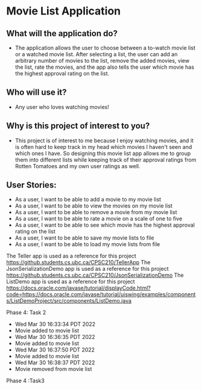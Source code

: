 # Movie List Application

## What will the application do?
- The application allows the user to choose between a to-watch movie list or a watched movie list. After selecting a list, the user can add an arbitrary number of movies to the list, remove the added movies, view the list, rate the movies, and the app also tells the user which movie has the highest approval rating on the list.

## Who will use it?
- Any user who loves watching movies!

## Why is this project of interest to you?
- This project is of interest to me because I enjoy watching movies, and it is often hard to keep track in my head which movies I haven't seen and which ones I have. So designing this movie list app allows me to group them into different lists while keeping track of their approval ratings from Rotten Tomatoes and my own user ratings as well.

## User Stories:

- As a user, I want to be able to add a movie to my movie list
- As a user, I want to be able to view the movies on my movie list
- As a user, I want to be able to remove a movie from my movie list
- As a user, I want to be able to rate a movie on a scale of one to five
- As a user, I want to be able to see which movie has the highest approval rating on the list
- As a user, I want to be able to save my movie lists to file
- As a user, I want to be able to load my movie lists from file

The Teller app is used as a reference for this project
https://github.students.cs.ubc.ca/CPSC210/TellerApp
The JsonSerializationDemo app is used as a reference for this project
https://github.students.cs.ubc.ca/CPSC210/JsonSerializationDemo
The ListDemo app is used as a reference for this project
https://docs.oracle.com/javase/tutorial/displayCode.html?code=https://docs.oracle.com/javase/tutorial/uiswing/examples/components/ListDemoProject/src/components/ListDemo.java

Phase 4: Task 2
- Wed Mar 30 16:33:34 PDT 2022
- Movie added to movie list
- Wed Mar 30 16:36:35 PDT 2022
- Movie added to movie list
- Wed Mar 30 16:37:50 PDT 2022
- Movie added to movie list
- Wed Mar 30 16:38:37 PDT 2022
- Movie removed from movie list

Phase 4 :Task3


